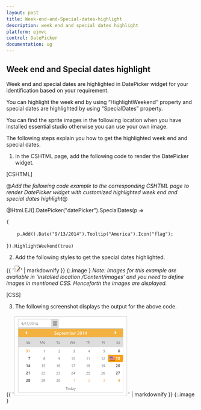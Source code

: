 ```yaml
---
layout: post
title: Week-end-and-Special-dates-highlight
description: week end and special dates highlight
platform: ejmvc
control: DatePicker
documentation: ug
---
```


## Week end and Special dates highlight

Week end and special dates are highlighted in DatePicker widget for your identification based on your requirement.

You can highlight the week end by using “HighlightWeekend” property and special dates are highlighted by using “SpecialDates” property.

You can find the sprite images in the following location when you have installed essential studio otherwise you can use your own image.

[Installed Drive]:\Users\[username]\AppData\Local\Syncfusion\EssentialStudio\X.X.X.X\JavaScript\samples\web\images\autocomplete\flags.png

The following steps explain you how to get the highlighted week end and special dates.

1. In the CSHTML page, add the following code to render the DatePicker widget.



[CSHTML]

@*Add the following code example to the corresponding CSHTML page to render DatePicker widget with customized highlighted week end and special dates highlight*@

@Html.EJ().DatePicker("datePicker").SpecialDates(p =>

    {

        p.Add().Date("9/13/2014").Tooltip("America").Icon("flag");

    }).HighlightWeekend(true)



2. Add the following styles to get the special dates highlighted.

{{ '![](Week-end-and-Special-dates-highlight_images/Week-end-and-Special-dates-highlight_img1.jpeg)' | markdownify }}
{:.image }
_Note: Images for this example are available in ‘installed location /Content/images’ and you need to define images in mentioned CSS. Henceforth the images are displayed._



[CSS]

<style type="text/css" class="cssStyles">

    .flag .e-image {

        background: url("../Content/images/flags.png") no-repeat scroll -50px -75px rgba(0, 0, 0, 0);

        float: left;

        height: 15px;

        margin-left: 5px;

        margin-top: 1px;

        width: 20px;

    }

    .e-datepicker.e-calendar {

        width: 370px;

    }

</style>



3. The following screenshot displays the output for the above code.



{{ '![](Week-end-and-Special-dates-highlight_images/Week-end-and-Special-dates-highlight_img2.png)' | markdownify }}
{:.image }


